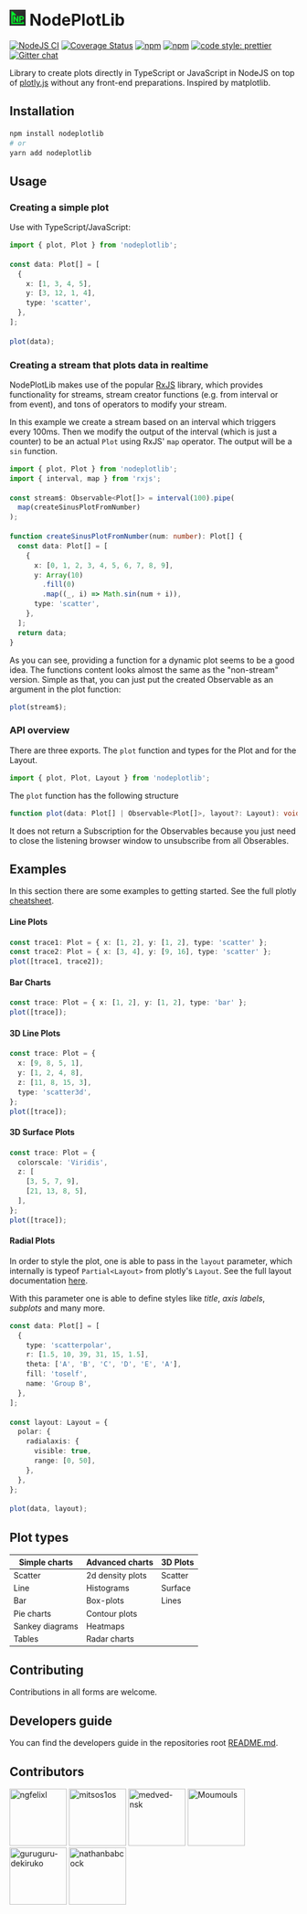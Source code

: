 # <img src="../../img/nodeplotlib_64x64.png" width="28px" height="28px"> NodePlotLib

[![NodeJS CI](https://github.com/ngfelixl/nodeplotlib/workflows/Node.js%20CI/badge.svg)](https://github.com/ngfelixl/nodeplotlib/actions?query=workflow%3A%22Node.js+CI%22)
[![Coverage Status](https://coveralls.io/repos/github/ngfelixl/nodeplotlib/badge.svg?branch=master)](https://coveralls.io/github/ngfelixl/nodeplotlib?branch=master)
[![npm](https://img.shields.io/npm/v/nodeplotlib?color=#00f800)](https://npmjs.com/package/nodeplotlib)
[![npm](https://img.shields.io/npm/dt/nodeplotlib.svg)](https://npmjs.com/package/nodeplotlib)
[![code style: prettier](https://img.shields.io/badge/code_style-prettier-ff69b4.svg)](https://github.com/prettier/prettier)
[![Gitter chat](https://badges.gitter.im/gitterHQ/gitter.png)](https://gitter.im/nodeplotlib/)

Library to create plots directly in TypeScript or JavaScript in NodeJS on top of [plotly.js](https://plot.ly/javascript/)
without any front-end preparations. Inspired by matplotlib.

## Installation

```sh
npm install nodeplotlib
# or
yarn add nodeplotlib
```

## Usage

### Creating a simple plot

Use with TypeScript/JavaScript:

```typescript
import { plot, Plot } from 'nodeplotlib';

const data: Plot[] = [
  {
    x: [1, 3, 4, 5],
    y: [3, 12, 1, 4],
    type: 'scatter',
  },
];

plot(data);
```

### Creating a stream that plots data in realtime

NodePlotLib makes use of the popular [RxJS](https://rxjs.dev) library,
which provides functionality for streams, stream creator functions (e.g. from interval or from event),
and tons of operators to modify your stream.

In this example we create a stream based on an interval which triggers every 100ms. Then we modify
the output of the interval (which is just a counter) to be an actual `Plot` using RxJS' `map` operator.
The output will be a `sin` function.

```typescript
import { plot, Plot } from 'nodeplotlib';
import { interval, map } from 'rxjs';

const stream$: Observable<Plot[]> = interval(100).pipe(
  map(createSinusPlotFromNumber)
);

function createSinusPlotFromNumber(num: number): Plot[] {
  const data: Plot[] = [
    {
      x: [0, 1, 2, 3, 4, 5, 6, 7, 8, 9],
      y: Array(10)
        .fill(0)
        .map((_, i) => Math.sin(num + i)),
      type: 'scatter',
    },
  ];
  return data;
}
```

As you can see, providing a function for a dynamic plot seems to be a good idea.
The functions content looks almost the same as the "non-stream" version. Simple as
that, you can just put the created Observable as an argument in the plot function:

```typescript
plot(stream$);
```

### API overview

There are three exports. The `plot` function and types for the Plot and for the Layout.

```typescript
import { plot, Plot, Layout } from 'nodeplotlib';
```

The `plot` function has the following structure

```typescript
function plot(data: Plot[] | Observable<Plot[]>, layout?: Layout): void;
```

It does not return a Subscription for the Observables because you just need to close
the listening browser window to unsubscribe from all Obserables.

## Examples

In this section there are some examples to getting started. See the full plotly
[cheatsheet](https://images.plot.ly/plotly-documentation/images/plotly_js_cheat_sheet.pdf?_ga=2.2676214.711017137.1550402185-1513144731.1549064935).

#### Line Plots

```typescript
const trace1: Plot = { x: [1, 2], y: [1, 2], type: 'scatter' };
const trace2: Plot = { x: [3, 4], y: [9, 16], type: 'scatter' };
plot([trace1, trace2]);
```

#### Bar Charts

```typescript
const trace: Plot = { x: [1, 2], y: [1, 2], type: 'bar' };
plot([trace]);
```

#### 3D Line Plots

```typescript
const trace: Plot = {
  x: [9, 8, 5, 1],
  y: [1, 2, 4, 8],
  z: [11, 8, 15, 3],
  type: 'scatter3d',
};
plot([trace]);
```

#### 3D Surface Plots

```typescript
const trace: Plot = {
  colorscale: 'Viridis',
  z: [
    [3, 5, 7, 9],
    [21, 13, 8, 5],
  ],
};
plot([trace]);
```

#### Radial Plots

In order to style the plot, one is able to pass in the `layout` parameter, which internally
is typeof `Partial<Layout>` from plotly's `Layout`. See the full layout documentation
[here](https://plot.ly/javascript/#layout-options).

With this parameter one is able to define styles like _title_, _axis labels_,
_subplots_ and many more.

```typescript
const data: Plot[] = [
  {
    type: 'scatterpolar',
    r: [1.5, 10, 39, 31, 15, 1.5],
    theta: ['A', 'B', 'C', 'D', 'E', 'A'],
    fill: 'toself',
    name: 'Group B',
  },
];

const layout: Layout = {
  polar: {
    radialaxis: {
      visible: true,
      range: [0, 50],
    },
  },
};

plot(data, layout);
```

## Plot types

| Simple charts   | Advanced charts  | 3D Plots |
| --------------- | ---------------- | -------- |
| Scatter         | 2d density plots | Scatter  |
| Line            | Histograms       | Surface  |
| Bar             | Box-plots        | Lines    |
| Pie charts      | Contour plots    |          |
| Sankey diagrams | Heatmaps         |          |
| Tables          | Radar charts     |          |

## Contributing

Contributions in all forms are welcome.

## Developers guide

You can find the developers guide in the repositories root
[README.md](https://github.com/ngfelixl/nodeplotlib).

## Contributors

<a href="https://github.com/ngfelixl"><img src="https://avatars2.githubusercontent.com/u/24190530" title="ngfelixl" width="100" height="100"></a>
<a href="https://github.com/mitsos1os"><img src="https://avatars3.githubusercontent.com/u/8208733" title="mitsos1os" width="100" height="100"></a>
<a href="https://github.com/medved-nsk"><img src="https://avatars1.githubusercontent.com/u/6310906" title="medved-nsk" width="100" height="100"></a>
<a href="https://github.com/Moumouls"><img src="https://avatars.githubusercontent.com/u/27959372" title="Moumouls" width="100" height="100"></a>
<a href="https://github.com/grgr-dkrk"><img src="https://avatars.githubusercontent.com/u/40130327" title="guruguru-dekiruko" width="100" height="100"></a>
<a href="https://github.com/nathanbabcock"><img src="https://avatars.githubusercontent.com/u/9583103" title="nathanbabcock" width="100" height="100"></a>
